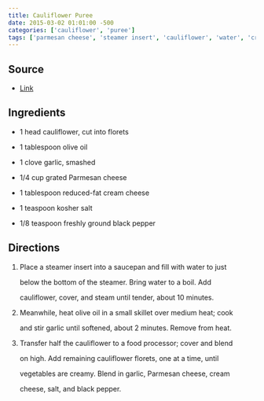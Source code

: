 ```yaml
---
title: Cauliflower Puree
date: 2015-03-02 01:01:00 -500
categories: ['cauliflower', 'puree']
tags: ['parmesan cheese', 'steamer insert', 'cauliflower', 'water', 'cream cheese', 'skillet', 'kosher salt', 'black pepper', 'garlic', 'olive oil', 'saucepan', 'food processor']
---
```


## Source

-   [Link](http://allrecipes.com/recipe/garlic-mashed-cauliflower/)

## Ingredients

-   1 head cauliflower, cut into florets
-   1 tablespoon olive oil
-   1 clove garlic, smashed
-   1/4 cup grated Parmesan cheese
-   1 tablespoon reduced-fat cream cheese
-   1 teaspoon kosher salt
-   1/8 teaspoon freshly ground black pepper

## Directions

1.  Place a steamer insert into a saucepan and fill with water to just
    below the bottom of the steamer. Bring water to a boil. Add
    cauliflower, cover, and steam until tender, about 10 minutes.
2.  Meanwhile, heat olive oil in a small skillet over medium heat; cook
    and stir garlic until softened, about 2 minutes. Remove from heat.
3.  Transfer half the cauliflower to a food processor; cover and blend
    on high. Add remaining cauliflower florets, one at a time, until
    vegetables are creamy. Blend in garlic, Parmesan cheese, cream
    cheese, salt, and black pepper.
